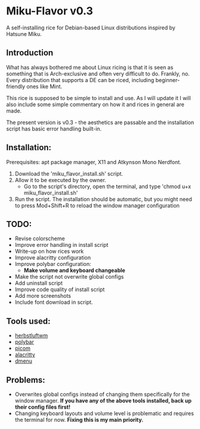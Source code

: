 # Miku-Flavor v0.3
A self-installing rice for Debian-based Linux distributions inspired by Hatsune Miku.

## Introduction
What has always bothered me about Linux ricing is that it is seen as something that is Arch-exclusive and often very difficult to do. Frankly, no. Every distribution that supports a DE can be riced, including beginner-friendly ones like Mint.

This rice is supposed to be simple to install and use. As I will update it I will also include some simple commentary on how it and rices in general are made.

The present version is v0.3 - the aesthetics are passable and the installation script has basic error handling built-in.

## Installation:
  Prerequisites: apt package manager, X11 and Atkynson Mono Nerdfont.

  1. Download the 'miku_flavor_install.sh' script.
  2. Allow it to be executed by the owner.
     - Go to the script's directory, open the terminal, and type 'chmod u+x miku_flavor_install.sh'
  4. Run the script. The installation should be automatic, but you might need to press Mod+Shift+R to reload the window manager configuration

## TODO:
  - Revise colorscheme
  - Improve error handling in install script
  - Write-up on how rices work
  - Improve alacritty configuration
  - Improve polybar configuration:
    - **Make volume and keyboard changeable**
  - Make the script not overwrite global configs
  - Add uninstall script
  - Improve code quality of install script
  - Add more screenshots
  - Include font download in script.

## Tools used:
  - [herbstluftwm](https://github.com/herbstluftwm/herbstluftwm)
  - [polybar](https://github.com/polybar/polybar)
  - [picom](https://github.com/yshui/picom)
  - [alacritty](https://github.com/alacritty/alacritty)
  - [dmenu](https://github.com/aario/dmenu)

## Problems:
  - Overwrites global configs instead of changing them specifically for the window manager. **If you have any of the above tools installed, back up their config files first!**
  - Changing keyboard layouts and volume level is problematic and requires the terminal for now. **Fixing this is my main priority.**
